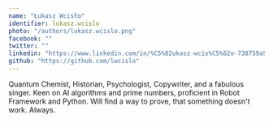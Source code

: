```yaml
---
name: "Łukasz Wcisło"
identifier: lukasz.wcislo
photo: "/authors/lukasz.wcislo.png"
facebook: ""
twitter: ""
linkedin: "https://www.linkedin.com/in/%C5%82ukasz-wcis%C5%82o-738759a5/"
github: "https://github.com/lwcislo"
---
```

Quantum Chemist, Historian, Psychologist, Copywriter, and a fabulous singer.
Keen on AI algorithms and prime numbers, proficient in Robot Framework and
Python. Will find a way to prove, that something doesn't work. Always.
